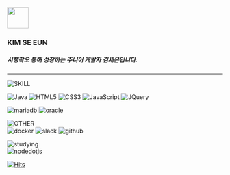 <div height="30px">   
<img width="50" src="https://github.com/kimseeun10/kimseeun10/assets/137882823/921cd61e-3a06-45db-8861-80928a95ff95" />
  
### KIM SE EUN 

##### 시행착오 통해 성장하는 주니어 개발자 김세은입니다. 
  ---

</div>
<div height="30px;">

![SKILL](https://img.shields.io/badge/SKILL-000000.svg?style=for-the-badge&logo=SKILL&logoColor=white) <br>

![Java](https://img.shields.io/badge/java-FF0000.svg?style=for-the-badge&logo=java&logoColor=white) ![HTML5](https://img.shields.io/badge/html5-%23E34F26.svg?style=for-the-badge&logo=html5&logoColor=white) ![CSS3](https://img.shields.io/badge/css3-%231572B6.svg?style=for-the-badge&logo=css3&logoColor=white) ![JavaScript](https://img.shields.io/badge/javascript-%23323330.svg?style=for-the-badge&logo=javascript&logoColor=%23F7DF1E) 
![JQuery](https://img.shields.io/badge/jquery-0769AD.svg?style=for-the-badge&logo=jquery&logoColor=white) <br>


![mariadb](https://img.shields.io/badge/mariadb-003545.svg?style=for-the-badge&logo=mariadb&logoColor=white) ![oracle](https://img.shields.io/badge/oracle-F80000.svg?style=for-the-badge&logo=oracle&logoColor=white)

![OTHER](https://img.shields.io/badge/OTHER-000000.svg?style=for-the-badge&logo=OTHER&logoColor=white) <br>
![docker](https://img.shields.io/badge/docker-2496ED.svg?style=for-the-badge&logo=docker&logoColor=white) ![slack](https://img.shields.io/badge/slack-4A154B.svg?style=for-the-badge&logo=slack&logoColor=white) ![github](https://img.shields.io/badge/github-181717.svg?style=for-the-badge&logo=github&logoColor=white)

![studying](https://img.shields.io/badge/studying-000000.svg?style=for-the-badge&logo=studying&logoColor=white) <br>
![nodedotjs](https://img.shields.io/badge/nodedotjs-339933.svg?style=for-the-badge&logo=nodedotjs&logoColor=white) 
  
</div>

[![Hits](https://hits.seeyoufarm.com/api/count/incr/badge.svg?url=https%3A%2F%2Fgithub.com%2Fkimseeun10&count_bg=%23D3FFB1&title_bg=%23555555&icon=waze.svg&icon_color=%23E7E7E7&title=hits&edge_flat=false)](https://hits.seeyoufarm.com)

